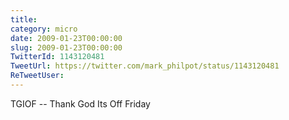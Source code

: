 ```yaml
---
title: 
category: micro
date: 2009-01-23T00:00:00
slug: 2009-01-23T00:00:00
TwitterId: 1143120481
TweetUrl: https://twitter.com/mark_philpot/status/1143120481
ReTweetUser: 
---
```


TGIOF -- Thank God Its Off Friday